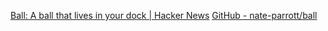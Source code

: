 
[Ball: A ball that lives in your dock | Hacker News](https://news.ycombinator.com/item?id=40793465)
[GitHub - nate-parrott/ball](https://github.com/nate-parrott/ball)
